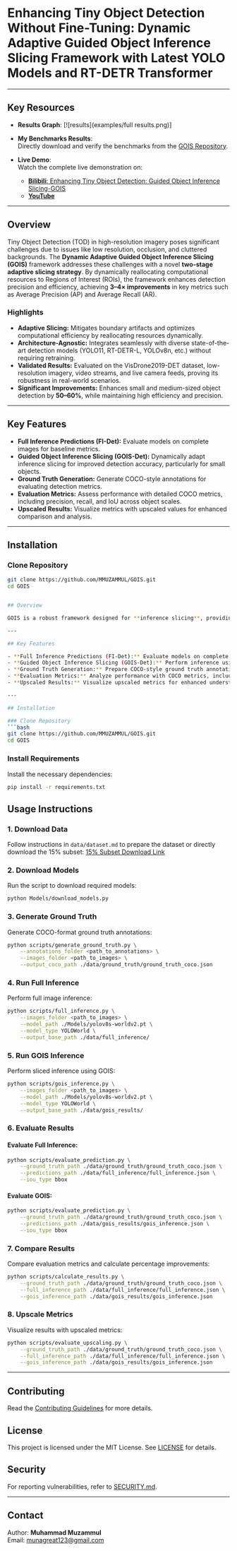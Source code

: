 # Enhancing Tiny Object Detection Without Fine-Tuning: Dynamic Adaptive Guided Object Inference Slicing Framework with Latest YOLO Models and RT-DETR Transformer

---

## Key Resources

- **Results Graph**: [![results](examples/full results.png)]


- **My Benchmarks Results**:  
  Directly download and verify the benchmarks from the [GOIS Repository](https://github.com/MMUZAMMUL/TinyObjectDetection-GOIS).

- **Live Demo**:  
  Watch the complete live demonstration on:
  - [**Bilibili**: Enhancing Tiny Object Detection: Guided Object Inference Slicing-GOIS](https://www.bilibili.com/video/BV1jJCFYGEY4/?share_source=copy_web&vd_source=410cbe7831c2ac19912dbaf41a99fc47)
  - [**YouTube**](https://youtu.be/T5t5eb_w0S4)

---

## Overview

Tiny Object Detection (TOD) in high-resolution imagery poses significant challenges due to issues like low resolution, occlusion, and cluttered backgrounds. The **Dynamic Adaptive Guided Object Inference Slicing (GOIS)** framework addresses these challenges with a novel **two-stage adaptive slicing strategy**. By dynamically reallocating computational resources to Regions of Interest (ROIs), the framework enhances detection precision and efficiency, achieving **3–4× improvements** in key metrics such as Average Precision (AP) and Average Recall (AR).

### Highlights
- **Adaptive Slicing:** Mitigates boundary artifacts and optimizes computational efficiency by reallocating resources dynamically.
- **Architecture-Agnostic:** Integrates seamlessly with diverse state-of-the-art detection models (YOLO11, RT-DETR-L, YOLOv8n, etc.) without requiring retraining.
- **Validated Results:** Evaluated on the VisDrone2019-DET dataset, low-resolution imagery, video streams, and live camera feeds, proving its robustness in real-world scenarios.
- **Significant Improvements:** Enhances small and medium-sized object detection by **50–60%**, while maintaining high efficiency and precision.

---

## Key Features

- **Full Inference Predictions (FI-Det):** Evaluate models on complete images for baseline metrics.
- **Guided Object Inference Slicing (GOIS-Det):** Dynamically adapt inference slicing for improved detection accuracy, particularly for small objects.
- **Ground Truth Generation:** Generate COCO-style annotations for evaluating detection metrics.
- **Evaluation Metrics:** Assess performance with detailed COCO metrics, including precision, recall, and IoU across object scales.
- **Upscaled Results:** Visualize metrics with upscaled values for enhanced comparison and analysis.

---
## Installation

### Clone Repository
```bash
git clone https://github.com/MMUZAMMUL/GOIS.git
cd GOIS


## Overview

GOIS is a robust framework designed for **inference slicing**, providing enhanced evaluation metrics and comparisons for object detection models. The project features functionality for **data preparation**, **model evaluation**, and **comparative analysis**. It supports **full inference** and **sliced inference (GOIS)** to benchmark performance improvements.

---

## Key Features

- **Full Inference Predictions (FI-Det):** Evaluate models on complete images.
- **Guided Object Inference Slicing (GOIS-Det):** Perform inference using a slicing approach for improved accuracy.
- **Ground Truth Generation:** Prepare COCO-style ground truth annotations for evaluation.
- **Evaluation Metrics:** Analyze performance with COCO metrics, including precision, recall, and IoU.
- **Upscaled Results:** Visualize upscaled metrics for enhanced understanding of improvements.

---

## Installation

### Clone Repository
```bash
git clone https://github.com/MMUZAMMUL/GOIS.git
cd GOIS
```

### Install Requirements
Install the necessary dependencies:
```bash
pip install -r requirements.txt
```


## Usage Instructions

### 1. **Download Data**
Follow instructions in `data/dataset.md` to prepare the dataset or directly download the 15% subset:
[15% Subset Download Link](https://drive.google.com/drive/folders/12rsLCoPL_7w_oGKurWoDJ8gH1yQ77KJh?usp=drive_link)

### 2. **Download Models**
Run the script to download required models:
```bash
python Models/download_models.py
```

### 3. **Generate Ground Truth**
Generate COCO-format ground truth annotations:
```bash
python scripts/generate_ground_truth.py \
    --annotations_folder <path_to_annotations> \
    --images_folder <path_to_images> \
    --output_coco_path ./data/ground_truth/ground_truth_coco.json
```

### 4. **Run Full Inference**
Perform full image inference:
```bash
python scripts/full_inference.py \
    --images_folder <path_to_images> \
    --model_path ./Models/yolov8s-worldv2.pt \
    --model_type YOLOWorld \
    --output_base_path ./data/full_inference/
```

### 5. **Run GOIS Inference**
Perform sliced inference using GOIS:
```bash
python scripts/gois_inference.py \
    --images_folder <path_to_images> \
    --model_path ./Models/yolov8s-worldv2.pt \
    --model_type YOLOWorld \
    --output_base_path ./data/gois_results/
```

### 6. **Evaluate Results**
#### Evaluate Full Inference:
```bash
python scripts/evaluate_prediction.py \
    --ground_truth_path ./data/ground_truth/ground_truth_coco.json \
    --predictions_path ./data/full_inference/full_inference.json \
    --iou_type bbox
```

#### Evaluate GOIS:
```bash
python scripts/evaluate_prediction.py \
    --ground_truth_path ./data/ground_truth/ground_truth_coco.json \
    --predictions_path ./data/gois_results/gois_inference.json \
    --iou_type bbox
```

### 7. **Compare Results**
Compare evaluation metrics and calculate percentage improvements:
```bash
python scripts/calculate_results.py \
    --ground_truth_path ./data/ground_truth/ground_truth_coco.json \
    --full_inference_path ./data/full_inference/full_inference.json \
    --gois_inference_path ./data/gois_results/gois_inference.json
```

### 8. **Upscale Metrics**
Visualize results with upscaled metrics:
```bash
python scripts/evaluate_upscaling.py \
    --ground_truth_path ./data/ground_truth/ground_truth_coco.json \
    --full_inference_path ./data/full_inference/full_inference.json \
    --gois_inference_path ./data/gois_results/gois_inference.json
```

---

## Contributing
Read the [Contributing Guidelines](CONTRIBUTING.md) for more details.

## License
This project is licensed under the MIT License. See [LICENSE](LICENSE) for details.

## Security
For reporting vulnerabilities, refer to [SECURITY.md](SECURITY.md).

---

## Contact
Author: **Muhammad Muzammul**  
Email: [munagreat123@gmail.com](mailto:munagreat123@gmail.com)  


```
